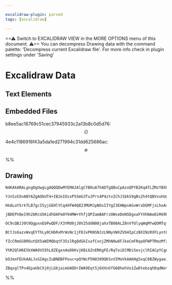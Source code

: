 ```yaml
---

excalidraw-plugin: parsed
tags: [excalidraw]

---
```

==⚠  Switch to EXCALIDRAW VIEW in the MORE OPTIONS menu of this document. ⚠== You can decompress Drawing data with the command palette: 'Decompress current Excalidraw file'. For more info check in plugin settings under 'Saving'


# Excalidraw Data

## Text Elements
## Embedded Files
b8ee5ac16769c51cec37945933c2a13b8c0d5d76: $$\Omega$$

4e4c1186916f43a5da1ed271994c31dd625686ac: $$\emptyset$$

%%
## Drawing
```compressed-json
N4KAkARALgngDgUwgLgAQQQDwMYEMA2AlgCYBOuA7hADTgQBuCpAzoQPYB2KqATLZMzYBXUtiRoIACyhQ4zZAHoFAc0JRJQgEYA6bGwC2CgF7N6hbEcK4OCtptbErHALRY8RMpWdx8Q1TdIEfARcZgRmBShcZQUebQBGAFYEmjoghH0EDihmbgBtcDBQMBKIEm4IACUAKwBOACF9TAAzXAB9HkSAcUSAZQBrAA0ACUkAVQBhI1SSyFhECsDsKI5l

YJnSzG5nABYAZgAObUT4+IB2eIOzxP5SmG3TuJPrs4P4ztvIChJ1bkS9gBs2h4tQBVxuhUgkgQhGU0m4PDOZ2Opwu4M+EGsa3EqAADBjmFBSGx+ggJmx8GxSBUAMTxBD0+kbSCaXDYfrKYlCDjEcmU6kSInWZhwXCBbLMiDNQj4fC9WDrCSSNkaQKSwnE0kAdR+kgRBKJJIQ8pgivQgg8kq5cI44VyaHxkIgbFF2DU9zQ8VxjtmEE5wjgAEliPbU

HkALoY5rkTLB7gcISyjGEHlYCq4XFW4Q823MUMJpNOsIIYgI3EHWpnAGvWrxDGMFjsLhoA4Q30N1icABynDE3ABO1qPD2e3+e2TzAAIukoCXuK18GEMZps8QAKLBTLZUMRjFCODEXCz0uel7nXEXUcAn2lIgcfrxxP4DGU9lztALsKFAC+t2KpXKCQKHiZhemITBJzYAAtSRXCgtplDaABFLUACl6i6SV5hxMp9GiJAMS2NBEiOctzlqN5am9AFE

jBDEPVQeI9h2bRcUSKidhOAFmOY94MW+YhfjQPZamBAFrzOWseDeN5DgxaFYXhNAeDiM49hBWo9nInY1P2PgnSxM0bwEQ1ST5KlaW9KzM2XNkOS5HlzIFdAhQ4EUxSyKBJWlWUTTNKQVREAii1MhAdUEvVPQNTVjQVHCLXKDFrUkXNQzrJ0XTZd1uC9YyIAc4hUsfQtfWLE9GIOHZcVqUEzmHesmE7ZteGvBrG27XscQBHhuOqqizj3A8j3fRizz

OC9cQBJJ0t9QgpxnEbPwQDF/X3YMd0jJ0V25ddN08jaXxTB80ALZ8nVfUlyqWqMYwQOMTqfKMZTu8qIE0A4EAQRI2XiasAVqbATjEbA9kkzjNL2bAeFwJj3uwXFiESYgq3VdwcQKWYwBm2Z4khTbZtTIj0Bh9UoigIRQwgRAeRTZRJWwYk4GK/Afz/J1APQAB5XpKkDDhmkwAAZLD4Bwwg8OUYLfSJ36gXRJ0GOceIWPY2XxPV9WDnHJ0BKE1Aau

BCtJs6azvWxqEYThLy0CHbRxMrWsNc1jFDJxPKNSNJzLNNyVWXZVbHIpCzBXINzRXFLynt8uKKmVbBVSl0oPe1XUcuio0/PiilEqdZKiqijLXWyz1vSS1d89QU6CU+8r4hq/T20apt+wONqmp7Dg+09EdanYxJB0Gw9jxysaL0RRIeDyubp2CYePwIJcnVWoMQ3yfHSm2nkNwyfa18O+9mZfNg3yuhflqdaNcFjcqq4v577vQHYEB2bBTgOf7fua

fZcCRmGS0ROutQX5aWIMQbqtF35slRgQdGkIsafCxnjZMhN0w8FJkeCmFRqaOFWPTRmzMfzgHxpiOAcB5TDW4P+aA0JMgVCIFbDYDBCAIAoPUOyAdeRB2chAGkzQ+H8MYdgEQEdAyzn0PKGKXsJB0gZLIwRwjPKiIyGw/2BUpEuVDu5CO8jSAiLEQAMRlHKGOSpApqluBAIRujFFiIkUacKesG6QCsXojIdjSSZwqAlUsFiXE2IyJUYQNo7Rp0KJ

YhR2QlH6E5kXWAOVS5hL8ZEgxnAoD6KvjKBibZnERKgFE/RqTeiECMDiSevjclRIACpYCgAAQXoc1CAwRmiR0SRU2xURSB1N0WwCg0JcA30em06xySMhrh5LUnpfSQivTFMSKg5SRl5LEZM+ZlTRaLFXDo1x+h9G3UCWaW+ScGYUnwIMfs1YLHMBObKAAmtwHSewxLnEuNcCxRg2AGEoU6egBAhA4lxiUX8wydmBJ2hXfKWyLGchIEUkpZZoWkFh

bOJmxFEUkAALJsGIAgcZuBNDBFPouc+pQYWcP5N8309QKSvVIMoVkAAKHg5xqC8BZWygaeJjgAEpJSVAQMoRMYpFj0twEyvY+JeAStZcOSVuIeUQFZiCzy7iEAxKgE2fMQzSiX0yPy1MSLcFoH/JALI+LCXcCJP8jE2AiCotQFaklpQOBXxxI6jEwgoB3jdaQa1To8KkFJKQLsrrLW+qdZAANQa8UEpGo6pVpQ7DVAQMsUCLq4BYpxTGi189iUWL

ZBqxglTPn4EpaUbCXj0jLGbjaimUADDrIWA9Eqt5j6XXnGfG6BhehVo1ZwDtebzqhDqdWotJaCFAvAMCyAPlwiUO/CAb8QA=
```
%%